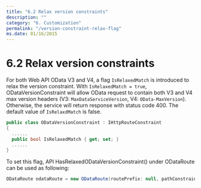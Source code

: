 ```yaml
---
title: "6.2 Relax version constraints"
description: ""
category: "6. Customization"
permalink: "/version-constraint-relax-flag"
ms.date: 01/16/2015
---
```

# 6.2 Relax version constraints

For both Web API OData V3 and V4, a flag `IsRelaxedMatch` is introduced to relax the version constraint. With `IsRelaxedMatch = true`, ODataVersionConstraint will allow OData request to contain both V3 and V4 max version headers (V3: `MaxDataServiceVersion`, V4: `OData-MaxVersion`). Otherwise, the service will return response with status code 400. The default value of `IsRelaxdMatch` is false.

```C#
public class ODataVersionConstraint : IHttpRouteConstraint
{
  ......
  public bool IsRelaxedMatch { get; set; }
  ......
}
```

To set this flag, API HasRelaxedODataVersionConstraint() under ODataRoute can be used as following:
```C#
ODataRoute odataRoute = new ODataRoute(routePrefix: null, pathConstraint: null).HasRelaxedODataVersionConstraint();
```
